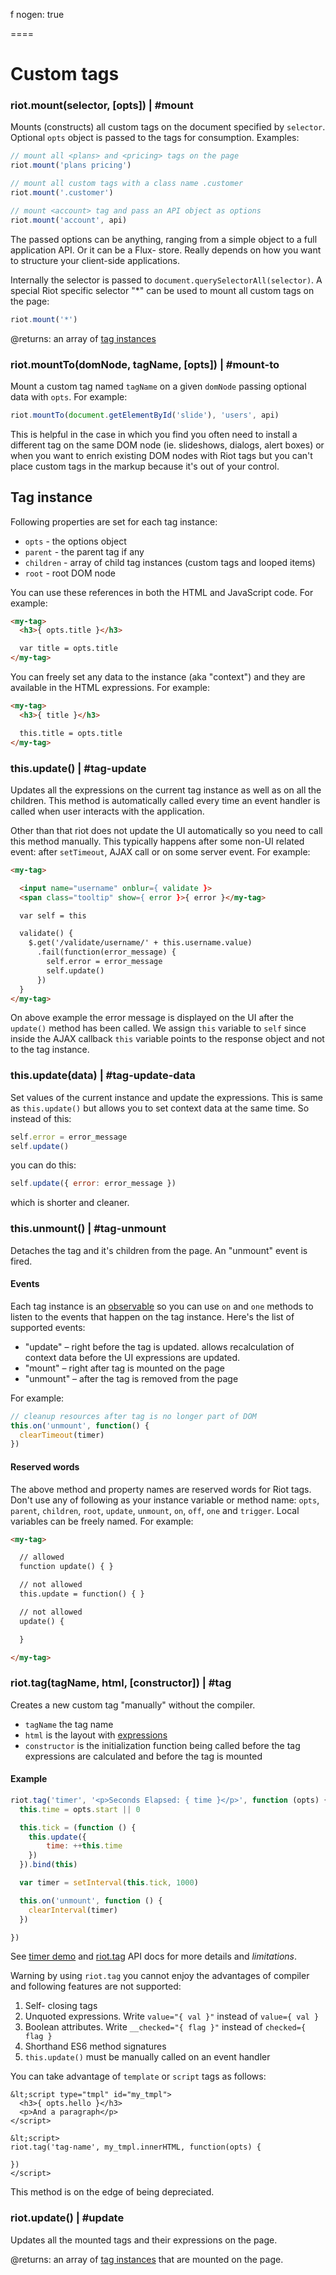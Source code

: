 f
nogen: true

====

# Custom tags

### riot.mount(selector, [opts]) | #mount

Mounts (constructs) all custom tags on the document specified by `selector`. Optional `opts` object is passed to the tags for consumption. Examples:

``` js
// mount all <plans> and <pricing> tags on the page
riot.mount('plans pricing')

// mount all custom tags with a class name .customer
riot.mount('.customer')

// mount <account> tag and pass an API object as options
riot.mount('account', api)
```

The passed options can be anything, ranging from a simple object to a full application API. Or it can be a Flux- store. Really depends on how you want to structure your client-side applications.

Internally the selector is passed to `document.querySelectorAll(selector)`. A special Riot specific selector "*" can be used to mount all custom tags on the page:

``` js
riot.mount('*')
```

@returns: an array of [tag instances](#tag-instance)


### riot.mountTo(domNode, tagName, [opts]) | #mount-to

Mount a custom tag named `tagName` on a given `domNode` passing optional data with `opts`. For example:

``` js
riot.mountTo(document.getElementById('slide'), 'users', api)
```

This is helpful in the case in which you find you often need to install a different tag on the same DOM node (ie. slideshows, dialogs, alert boxes) or when you want to enrich existing DOM nodes with Riot tags but you can't place custom tags in the markup because it's out of your control.


## Tag instance

Following properties are set for each tag instance:

- `opts` - the options object
- `parent` - the parent tag if any
- `children` - array of child tag instances (custom tags and looped items)
- `root` - root DOM node

You can use these references in both the HTML and JavaScript code. For example:


``` html
<my-tag>
  <h3>{ opts.title }</h3>

  var title = opts.title
</my-tag>
```

You can freely set any data to the instance (aka "context") and they are available in the HTML expressions. For example:

``` html
<my-tag>
  <h3>{ title }</h3>

  this.title = opts.title
</my-tag>
```


### this.update() | #tag-update

Updates all the expressions on the current tag instance as well as on all the children. This method is automatically called every time an event handler is called when user interacts with the application.

Other than that riot does not update the UI automatically so you need to call this method manually. This typically happens after some non-UI related event: after `setTimeout`, AJAX call or on some server event. For example:

``` html
<my-tag>

  <input name="username" onblur={ validate }>
  <span class="tooltip" show={ error }>{ error }</my-tag>

  var self = this

  validate() {
    $.get('/validate/username/' + this.username.value)
      .fail(function(error_message) {
        self.error = error_message
        self.update()
      })
  }
</my-tag>
```

On above example the error message is displayed on the UI after the `update()` method has been called. We assign `this` variable to `self` since inside the AJAX callback `this` variable points to the response object and not to the tag instance.


### this.update(data) | #tag-update-data

Set values of the current instance and update the expressions. This is same as `this.update()` but allows you to set context data at the same time. So instead of this:

``` js
self.error = error_message
self.update()
```

you can do this:

``` js
self.update({ error: error_message })
```

which is shorter and cleaner.


### this.unmount() | #tag-unmount

Detaches the tag and it's children from the page. An "unmount" event is fired.


#### Events

Each tag instance is an [observable](#observable) so you can use `on` and `one` methods to listen to the events that happen on the tag instance. Here's the list of supported events:


- "update" – right before the tag is updated. allows recalculation of context data before the UI expressions are updated.
- "mount" – right after tag is mounted on the page
- "unmount" – after the tag is removed from the page

For example:

``` js
// cleanup resources after tag is no longer part of DOM
this.on('unmount', function() {
  clearTimeout(timer)
})
```

#### Reserved words

The above method and property names are reserved words for Riot tags. Don't use any of following as your instance variable or method name: `opts`, `parent`, `children`, `root`, `update`, `unmount`, `on`, `off`, `one` and `trigger`. Local variables can be freely named. For example:

``` html
<my-tag>

  // allowed
  function update() { } 

  // not allowed
  this.update = function() { }

  // not allowed
  update() {

  }

</my-tag>
```


### riot.tag(tagName, html, [constructor]) | #tag

Creates a new custom tag "manually" without the compiler.

- `tagName` the tag name
- `html` is the layout with [expressions](/riotjs/guide/#expressions)
- `constructor` is the initialization function being called before the tag expressions are calculated and before the tag is mounted


#### Example

``` js
riot.tag('timer', '<p>Seconds Elapsed: { time }</p>', function (opts) {
  this.time = opts.start || 0

  this.tick = (function () {
    this.update({
        time: ++this.time
    })
  }).bind(this)

  var timer = setInterval(this.tick, 1000)

  this.on('unmount', function () {
    clearInterval(timer)
  })

})
```

See [timer demo](http://jsfiddle.net/gnumanth/h9kuozp5/) and [riot.tag](/riotjs/api/#tag) API docs for more details and *limitations*.


<span class="tag red">Warning</span> by using `riot.tag` you cannot enjoy the advantages of compiler and following features are not supported:

1. Self- closing tags
2. Unquoted expressions. Write `value="{ val }"` instead of `value={ val }`
3. Boolean attributes. Write `__checked="{ flag }"` instead of `checked={ flag }`
4. Shorthand ES6 method signatures
5. `this.update()` must be manually called on an event handler

You can take advantage of `template` or `script` tags as follows:

```
&lt;script type="tmpl" id="my_tmpl">
  <h3>{ opts.hello }</h3>
  <p>And a paragraph</p>
</script>

&lt;script>
riot.tag('tag-name', my_tmpl.innerHTML, function(opts) {

})
</script>
```

This method is on the edge of being depreciated.



### riot.update() | #update

Updates all the mounted tags and their expressions on the page.

@returns: an array of [tag instances](#tag-instance) that are mounted on the page.


